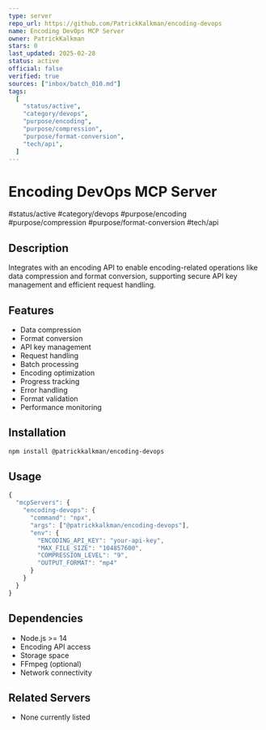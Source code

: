 ```yaml
---
type: server
repo_url: https://github.com/PatrickKalkman/encoding-devops
name: Encoding DevOps MCP Server
owner: PatrickKalkman
stars: 0
last_updated: 2025-02-28
status: active
official: false
verified: true
sources: ["inbox/batch_010.md"]
tags:
  [
    "status/active",
    "category/devops",
    "purpose/encoding",
    "purpose/compression",
    "purpose/format-conversion",
    "tech/api",
  ]
---
```


# Encoding DevOps MCP Server

#status/active #category/devops #purpose/encoding #purpose/compression #purpose/format-conversion #tech/api

## Description

Integrates with an encoding API to enable encoding-related operations like data compression and format conversion, supporting secure API key management and efficient request handling.

## Features

- Data compression
- Format conversion
- API key management
- Request handling
- Batch processing
- Encoding optimization
- Progress tracking
- Error handling
- Format validation
- Performance monitoring

## Installation

```bash
npm install @patrickkalkman/encoding-devops
```

## Usage

```javascript
{
  "mcpServers": {
    "encoding-devops": {
      "command": "npx",
      "args": ["@patrickkalkman/encoding-devops"],
      "env": {
        "ENCODING_API_KEY": "your-api-key",
        "MAX_FILE_SIZE": "104857600",
        "COMPRESSION_LEVEL": "9",
        "OUTPUT_FORMAT": "mp4"
      }
    }
  }
}
```

## Dependencies

- Node.js >= 14
- Encoding API access
- Storage space
- FFmpeg (optional)
- Network connectivity

## Related Servers

- None currently listed
